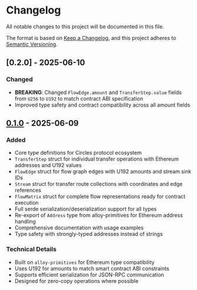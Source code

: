 # Changelog

All notable changes to this project will be documented in this file.

The format is based on [Keep a Changelog](https://keepachangelog.com/en/1.0.0/),
and this project adheres to [Semantic Versioning](https://semver.org/spec/v2.0.0.html).

## [0.2.0] - 2025-06-10

### Changed
- **BREAKING**: Changed `FlowEdge.amount` and `TransferStep.value` fields from `U256` to `U192` to match contract ABI specification
- Improved type safety and contract compatibility across all amount fields

## [0.1.0] - 2025-06-09

### Added
- Core type definitions for Circles protocol ecosystem
- `TransferStep` struct for individual transfer operations with Ethereum addresses and U192 values
- `FlowEdge` struct for flow graph edges with U192 amounts and stream sink IDs
- `Stream` struct for transfer route collections with coordinates and edge references
- `FlowMatrix` struct for complete flow representations ready for contract execution
- Full serde serialization/deserialization support for all types
- Re-export of `Address` type from alloy-primitives for Ethereum address handling
- Comprehensive documentation with usage examples
- Type safety with strongly-typed addresses instead of strings

### Technical Details
- Built on `alloy-primitives` for Ethereum type compatibility
- Uses U192 for amounts to match smart contract ABI constraints
- Supports efficient serialization for JSON-RPC communication
- Designed for zero-copy operations where possible

[Unreleased]: https://github.com/deluXtreme/circles-rs/compare/types-v0.1.0...HEAD
[0.1.0]: https://github.com/deluXtreme/circles-rs/releases/tag/types-v0.1.0

